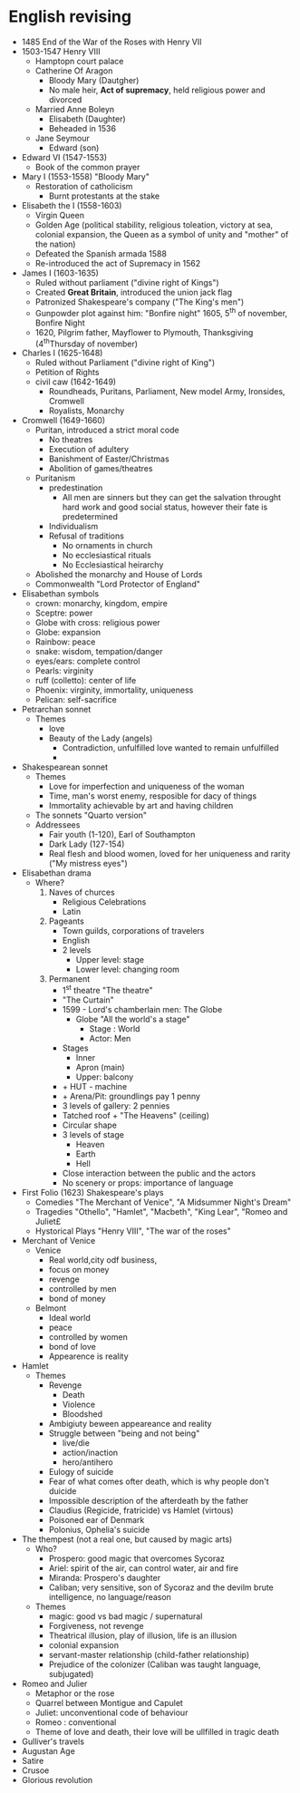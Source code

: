 # English revising

* 1485 End of the War of the Roses with Henry VII
* 1503-1547 Henry VIII 
	* Hamptopn court palace
	* Catherine Of Aragon
		* Bloody Mary (Dautgher)
		* No male heir, **Act of supremacy**, held religious power and divorced
	* Married Anne Boleyn
		* Elisabeth (Daughter)
		* Beheaded in 1536
	* Jane Seymour
		* Edward (son)
* Edward VI (1547-1553)
	* Book of the common prayer
* Mary I (1553-1558) "Bloody Mary"
	* Restoration of  catholicism
		* Burnt protestants at the stake
* Elisabeth the I (1558-1603)
	* Virgin Queen
	* Golden Age (political stability, religious toleation, victory at sea, colonial expansion, the Queen as a symbol of unity and "mother" of the nation)
	* Defeated the Spanish armada 1588
	* Re-introduced the act of Supremacy in 1562
* James I (1603-1635)
	* Ruled without parliament ("divine right of Kings")
	* Created  **Great Britain**, introduced the union jack flag
	* Patronized Shakespeare's company ("The King's men")
	* Gunpowder plot against him: "Bonfire night" 1605, 5<sup>th</sup> of november, Bonfire Night
	* 1620, Pilgrim father, Mayflower to Plymouth, Thanksgiving (4<sup>th</sup>Thursday of november)
* Charles I (1625-1648) 
	* Ruled without Parliament ("divine right of King")
	* Petition of Rights
	* civil caw (1642-1649)
		* Roundheads, Puritans, Parliament, New model Army, Ironsides, Cromwell
		* Royalists, Monarchy
* Cromwell (1649-1660)
	* Puritan, introduced a strict moral code
		* No theatres
		* Execution of adultery
		* Banishment of Easter/Christmas
		* Abolition of games/theatres
	* Puritanism
		* predestination
			* All men are sinners but they can get the salvation throught hard work and good social status, however their fate is predetermined
		* Individualism
		* Refusal of traditions
			 * No ornaments in church
			 * No ecclesiastical rituals 
			* No Ecclesiastical heirarchy
	* Abolished the monarchy and House of Lords
	* Commonwealth "Lord Protector of England"
* Elisabethan symbols 
	* crown: monarchy, kingdom, empire
	* Sceptre: power
	* Globe with cross: religious power
	* Globe: expansion
	* Rainbow: peace
	* snake: wisdom, tempation/danger
	* eyes/ears: complete control
	* Pearls: virginity
	* ruff (colletto): center of life
	* Phoenix: virginity, immortality, uniqueness
	* Pelican: self-sacrifice
* Petrarchan sonnet
	* Themes
		* love
		* Beauty of the Lady (angels)
			* Contradiction, unfulfilled love wanted to remain unfulfilled
			* 
* Shakespearean sonnet
	* Themes
		* Love for imperfection and uniqueness of the woman
		* Time, man's worst enemy, resposible for dacy of things
		* Immortality achievable by art and having children
	* The sonnets "Quarto version"
	* Addressees
		* Fair youth (1-120), Earl of Southampton
		* Dark Lady (127-154)
		* Real flesh and blood women, loved for her uniqueness and rarity ("My mistress eyes")
* Elisabethan drama
	* Where?
		1. Naves of churces
			* Religious Celebrations
			* Latin
		2. Pageants
			* Town guilds, corporations of travelers
			* English
			* 2 levels
				* Upper level: stage
				* Lower level: changing room
		3. Permanent
			* 1<sup>st</sup> theatre "The theatre"
			* "The Curtain"
			* 1599 - Lord's chamberlain men: The Globe
				* Globe "All the world's a stage"
					* Stage : World
					* Actor: Men
			* Stages
				* Inner
				* Apron (main)
				* Upper: balcony
			*  \+ HUT - machine
			* \+ Arena/Pit: groundlings pay 1 penny
			* 3 levels of gallery: 2 pennies
			* Tatched roof + "The Heavens" (ceiling)
			* Circular shape
			* 3 levels of stage
				* Heaven
				* Earth
				* Hell
			* Close interaction between the public and the actors
			* No scenery or props: importance of language
* First Folio (1623) Shakespeare's plays
	* Comedies "The Merchant of Venice", "A Midsummer Night's Dream"
	* Tragedies "Othello", "Hamlet", "Macbeth", "King Lear", "Romeo and Juliet£
	* Hystorical Plays "Henry VIII", "The war of the roses"
* Merchant of Venice
	* Venice
		* Real world,city odf business,
		* focus on  money
		* revenge
		* controlled by men
		* bond of money
	* Belmont
		* Ideal world
		* peace
		* controlled by women
		* bond of love
		* Appearence is reality
* Hamlet
	* Themes
		* Revenge
			* Death
			* Violence
			* Bloodshed
		* Ambigiuty beween appeareance and reality
		* Struggle between "being and not being"
			* live/die
			* action/inaction
			* hero/antihero
		* Eulogy of suicide
		* Fear of what comes ofter death, which is why people don't duicide
		* Impossible description of the afterdeath by the father
		* Claudius (Regicide, fratricide) vs Hamlet (virtous)
		* Poisoned ear of Denmark
		* Polonius, Ophelia's suicide
* The thempest (not a real one, but caused by magic arts)
	* Who?
		* Prospero: good magic that overcomes Sycoraz
		* Ariel: spirit of the air, can control water, air and fire
		* Miranda: Prospero's daughter
		* Caliban; very sensitive, son of Sycoraz and the devilm brute intelligence, no language/reason
	* Themes
		* magic: good vs bad magic / supernatural
		* Forgiveness, not revenge
		* Theatrical illusion, play of illusion, life is an illusion
		* colonial expansion 
		* servant-master relationship (child-father relationship)
		* Prejudice of the colonizer (Caliban was taught language, subjugated)
* Romeo and Julier
	* Metaphor or the rose
	* Quarrel between Montigue and Capulet
	* Juliet: unconventional code of behaviour
	* Romeo : conventional
	* Theme of love and death, their love will be ullfilled in tragic death
* Gulliver's travels
* Augustan Age
* Satire
* Crusoe
* Glorious revolution

<!--stackedit_data:
eyJoaXN0b3J5IjpbMTA3MDgwOTA4NiwtNjUwNDkzMTg3XX0=
-->